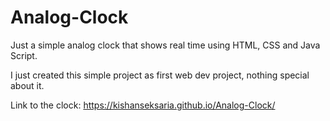 # Analog-Clock
Just a simple analog clock that shows real time using HTML, CSS and Java Script.

I just created this simple project as first web dev project, nothing special about it.

Link to the clock: https://kishanseksaria.github.io/Analog-Clock/
